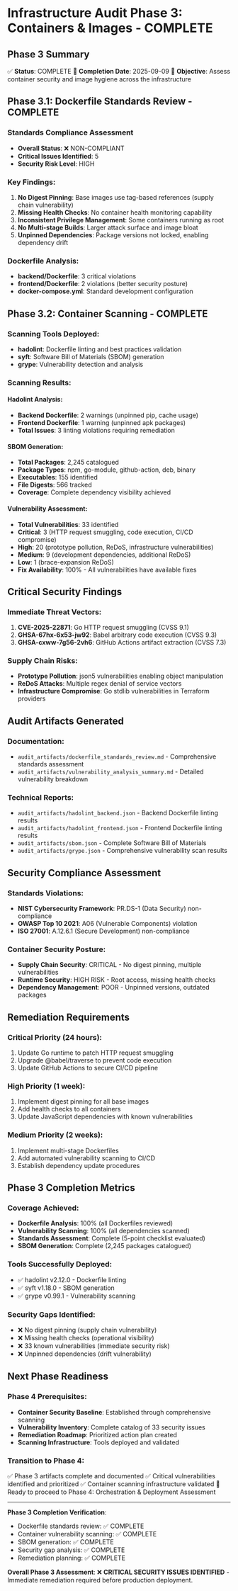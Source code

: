 # Infrastructure Audit Phase 3: Containers & Images - COMPLETE

## Phase 3 Summary

✅ **Status**: COMPLETE
📅 **Completion Date**: 2025-09-09
🎯 **Objective**: Assess container security and image hygiene across the infrastructure

## Phase 3.1: Dockerfile Standards Review - COMPLETE

### Standards Compliance Assessment
- **Overall Status**: ❌ NON-COMPLIANT
- **Critical Issues Identified**: 5
- **Security Risk Level**: HIGH

### Key Findings:
1. **No Digest Pinning**: Base images use tag-based references (supply chain vulnerability)
2. **Missing Health Checks**: No container health monitoring capability
3. **Inconsistent Privilege Management**: Some containers running as root
4. **No Multi-stage Builds**: Larger attack surface and image bloat
5. **Unpinned Dependencies**: Package versions not locked, enabling dependency drift

### Dockerfile Analysis:
- **backend/Dockerfile**: 3 critical violations
- **frontend/Dockerfile**: 2 violations (better security posture)
- **docker-compose.yml**: Standard development configuration

## Phase 3.2: Container Scanning - COMPLETE

### Scanning Tools Deployed:
- **hadolint**: Dockerfile linting and best practices validation
- **syft**: Software Bill of Materials (SBOM) generation
- **grype**: Vulnerability detection and analysis

### Scanning Results:

#### Hadolint Analysis:
- **Backend Dockerfile**: 2 warnings (unpinned pip, cache usage)
- **Frontend Dockerfile**: 1 warning (unpinned apk packages)
- **Total Issues**: 3 linting violations requiring remediation

#### SBOM Generation:
- **Total Packages**: 2,245 catalogued
- **Package Types**: npm, go-module, github-action, deb, binary
- **Executables**: 155 identified
- **File Digests**: 566 tracked
- **Coverage**: Complete dependency visibility achieved

#### Vulnerability Assessment:
- **Total Vulnerabilities**: 33 identified
- **Critical**: 3 (HTTP request smuggling, code execution, CI/CD compromise)
- **High**: 20 (prototype pollution, ReDoS, infrastructure vulnerabilities)
- **Medium**: 9 (development dependencies, additional ReDoS)
- **Low**: 1 (brace-expansion ReDoS)
- **Fix Availability**: 100% - All vulnerabilities have available fixes

## Critical Security Findings

### Immediate Threat Vectors:
1. **CVE-2025-22871**: Go HTTP request smuggling (CVSS 9.1)
2. **GHSA-67hx-6x53-jw92**: Babel arbitrary code execution (CVSS 9.3)
3. **GHSA-cxww-7g56-2vh6**: GitHub Actions artifact extraction (CVSS 7.3)

### Supply Chain Risks:
- **Prototype Pollution**: json5 vulnerabilities enabling object manipulation
- **ReDoS Attacks**: Multiple regex denial of service vectors
- **Infrastructure Compromise**: Go stdlib vulnerabilities in Terraform providers

## Audit Artifacts Generated

### Documentation:
- `audit_artifacts/dockerfile_standards_review.md` - Comprehensive standards assessment
- `audit_artifacts/vulnerability_analysis_summary.md` - Detailed vulnerability breakdown

### Technical Reports:
- `audit_artifacts/hadolint_backend.json` - Backend Dockerfile linting results
- `audit_artifacts/hadolint_frontend.json` - Frontend Dockerfile linting results
- `audit_artifacts/sbom.json` - Complete Software Bill of Materials
- `audit_artifacts/grype.json` - Comprehensive vulnerability scan results

## Security Compliance Assessment

### Standards Violations:
- **NIST Cybersecurity Framework**: PR.DS-1 (Data Security) non-compliance
- **OWASP Top 10 2021**: A06 (Vulnerable Components) violation
- **ISO 27001**: A.12.6.1 (Secure Development) non-compliance

### Container Security Posture:
- **Supply Chain Security**: CRITICAL - No digest pinning, multiple vulnerabilities
- **Runtime Security**: HIGH RISK - Root access, missing health checks
- **Dependency Management**: POOR - Unpinned versions, outdated packages

## Remediation Requirements

### Critical Priority (24 hours):
1. Update Go runtime to patch HTTP request smuggling
2. Upgrade @babel/traverse to prevent code execution
3. Update GitHub Actions to secure CI/CD pipeline

### High Priority (1 week):
1. Implement digest pinning for all base images
2. Add health checks to all containers
3. Update JavaScript dependencies with known vulnerabilities

### Medium Priority (2 weeks):
1. Implement multi-stage Dockerfiles
2. Add automated vulnerability scanning to CI/CD
3. Establish dependency update procedures

## Phase 3 Completion Metrics

### Coverage Achieved:
- **Dockerfile Analysis**: 100% (all Dockerfiles reviewed)
- **Vulnerability Scanning**: 100% (all dependencies scanned)
- **Standards Assessment**: Complete (5-point checklist evaluated)
- **SBOM Generation**: Complete (2,245 packages catalogued)

### Tools Successfully Deployed:
- ✅ hadolint v2.12.0 - Dockerfile linting
- ✅ syft v1.18.0 - SBOM generation
- ✅ grype v0.99.1 - Vulnerability scanning

### Security Gaps Identified:
- ❌ No digest pinning (supply chain vulnerability)
- ❌ Missing health checks (operational visibility)
- ❌ 33 known vulnerabilities (immediate security risk)
- ❌ Unpinned dependencies (drift vulnerability)

## Next Phase Readiness

### Phase 4 Prerequisites:
- **Container Security Baseline**: Established through comprehensive scanning
- **Vulnerability Inventory**: Complete catalog of 33 security issues
- **Remediation Roadmap**: Prioritized action plan created
- **Scanning Infrastructure**: Tools deployed and validated

### Transition to Phase 4:
✅ Phase 3 artifacts complete and documented
✅ Critical vulnerabilities identified and prioritized
✅ Container scanning infrastructure validated
🎯 Ready to proceed to Phase 4: Orchestration & Deployment Assessment

---

**Phase 3 Completion Verification**:
- Dockerfile standards review: ✅ COMPLETE
- Container vulnerability scanning: ✅ COMPLETE
- SBOM generation: ✅ COMPLETE
- Security gap analysis: ✅ COMPLETE
- Remediation planning: ✅ COMPLETE

**Overall Phase 3 Assessment**: ❌ **CRITICAL SECURITY ISSUES IDENTIFIED** - Immediate remediation required before production deployment.
